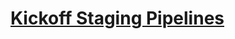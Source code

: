 # [Kickoff Staging Pipelines](https://repo1.dso.mil/ironbank-tools/ironbank-pipeline/-/wikis/Kickoff-Staging-Pipelines)